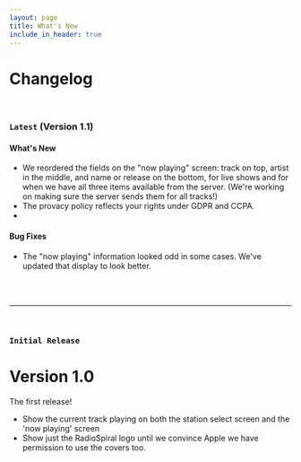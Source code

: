 ```yaml
---
layout: page
title: What's New
include_in_header: true
---
```


# Changelog

<br>

### `Latest` (**Version 1.1**)

#### What's New
- We reordered the fields on the "now playing" screen: track on top, artist in the middle, and name or release on the bottom, for live shows and for when we have all three items available from the server. (We're working on making sure the server sends them for all tracks!)
 - The provacy policy reflects your rights under GDPR and CCPA.
 - 
#### Bug Fixes
- The "now playing" information looked odd in some cases. We've updated that display to look better.
<br>

<br>

________
<br>

### `Initial Release`
# **Version 1.0**
The first release!
 - Show the current track playing on both the station select screen and the 'now playing' screen
 - Show just the RadioSpiral logo until we convince Apple we have permission to use the covers too.

<br>
